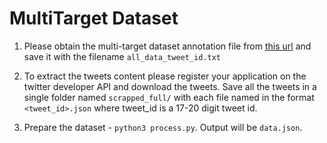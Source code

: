 # MultiTarget Dataset

1. Please obtain the multi-target dataset annotation file from [this url](https://www.site.uottawa.ca/~diana/resources/stance_data/all_data_tweet_id.txt) and save it with the filename `all_data_tweet_id.txt`

2. To extract the tweets content please register your application on the twitter developer API and download the tweets. Save all the tweets in a single folder named `scrapped_full/` with each file named in the format `<tweet_id>.json` where tweet_id is a 17-20 digit tweet id.

3. Prepare the dataset - `python3 process.py`. Output will be `data.json`.

